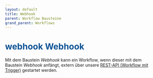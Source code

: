```yaml
---
layout: default
title: Webhook
parent: Workflow Bausteine
grand_parent: Workflows
---
```


# <span style="color:#0b5394"><span class="material-icons">webhook</span> **Webhook**</span>

Mit dem Baustein _Webhook_ kann ein Workflow, wenn dieser mit dem Baustein _Webhook_ anfängt,
extern über unsere [REST-API (Workflow mit Trigger)](/docs/interface.html) gestartet werden.
